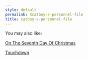 ```yaml
---
style: default
permalink: Xcatboy-s-personnel-file
title: catboy-s-personnel-file
---
```

You may also like:

[On The Seventh Day Of Christmas](http://scp-wiki.net/on-the-seventh-day-of-christmas)

[Touchdown](http://scp-wiki.net/touchdown)
